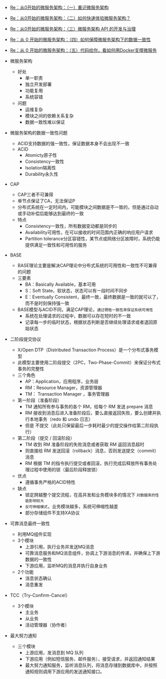 
* [Re：从0开始的微服务架构：（一）重识微服务架构 ](http://www.infoq.com/cn/articles/micro-service-architecture-from-zero)
* [Re：从0开始的微服务架构：（二）如何快速体验微服务架构？ ](http://www.infoq.com/cn/articles/micro-service-architecture-from-zero-part02)
* [Re：从0开始的微服务架构：（三）微服务架构 API 的开发与治理 ](http://www.infoq.com/cn/articles/micro-service-architecture-from-zero-part03)
* [Re：从 0 开始的微服务架构：（四）如何保障微服务架构下的数据一致性 ](http://www.infoq.com/cn/articles/micro-service-architecture-from-zero-part04)
* [Re：从 0 开始的微服务架构：（五）代码给你，看如何用Docker支撑微服务 ](http://www.infoq.com/cn/articles/micro-service-architecture-from-zero-part05)

* 微服务架构
  * 好处
    * 单一职责
    * 独立开发部署
    * 功能复用
    * 系统容错
  * 问题
    * 运维复杂
    * 模块之间的依赖关系复杂
    * 数据一致性难以保证
* 微服务架构的数据一致性问题
  * ACID支持数据的强一致性，保证数据本身不会出现不一致
  * ACID
    * Atomicty原子性
    * Consistency一致性
    * Isolation隔离性
    * Durability永久性
* CAP
  * CAP三者不可兼得
  * 单节点保证了CA，无法保证P
  * 分布式系统在一定时间内，可能模块之间数据是不一致的，但是通过自动或手动补偿后能够达到最终的一致
  * 特点
    * Consistency一致性，所有数据变动都是同步的
    * Availability可用性，在可以接收的时间范围内正确的响应用户请求
    * Partition tolerance分区容错性，某节点或网络分区故障时，系统仍能提供满足一致性和可用性的服务
* BASE
  * BASE理论主要是解决CAP理论中分布式系统的可用性和一致性不可兼得的问题
  * 三要素
    * BA：Basically Available，基本可用
    * S：Soft State，软状态，状态可以有一段时间不同步
    * E：Eventually Consistent，最终一致，最终数据是一致的就可以了，而不是时刻保持强一致
  * BASE模型与ACID不同，满足CAP理论，`通过牺牲一致性来保证系统可用性`
    * 系统在处理请求的过程中，数据可以存在短时的不一致
    * 记录每一步的临时状态，根据状态判断是否继续处理请求或者退回原始状态
* 二阶段提交协议
  * X/Open DTP（Distributed Transaction Process）是一个分布式事务模型
  * 此模型主要使用二阶段提交（2PC，Two-Phase-Commit）来保证分布式事务的完整性
  * 三个角色
    * AP：Application，应用程序，业务层
    * RM：Resource Manager，资源管理器
    * TM： Transaction Manager ，事务管理器
  * 第一阶段（准备阶段）
    * TM 通知所有参与事务的各个 RM，给每个 RM 发送 prepare 消息
    * RM 接收到消息后进入准备阶段后，要么直接返回失败，要么创建并执行本地事务（redo 和 undo 日志）
    * 但是 不提交（此处只保留最后一步耗时最少的提交操作给第二阶段执行）
  * 第二阶段（提交 / 回滚阶段）
    * TM 收到 RM 准备阶段的失败消息或者获取 RM 返回消息超时
    * 则直接给 RM 发送回滚（rollback）消息，否则发送提交（commit）消息
    * RM 根据 TM 的指令执行提交或者回滚，执行完成后释放所有事务处理过程中使用的锁（最后阶段释放锁）
  * 优点
    * 遵循事务严格的ACID特性
  * 缺点
    * 锁定跨越整个提交流程，在高并发和业务模块多的情况下 `对数据库的性能影响较大`
    * `反可伸缩模式`，业务模块越多，系统可伸缩性越差
    * 部分存储组件不支持XA协议
* 可靠消息最终一致性
  * 利用MQ组件实现
  * 3个模块
    * 上游引用，执行业务并发送MQ消息
    * 可靠消息服务和MQ消息组件，协调上下游消息的传递，并确保上下游数据的一致性
    * 下游应用，监听MQ的消息并执行自身业务
  * 2个功能
    * 消息状态确认
    * 消息重发
* TCC（Try-Confirm-Cancel）
  * 3个模块
    * 主业务
    * 从业务
    * 活动管理器（协作者）
* 最大努力通知
  * 三个模块
    * 上游应用，发消息到 MQ 队列
    * 下游应用（例如短信服务、邮件服务），接受请求，并返回通知结果
    * 最大努力通知服务，监听消息队列，将消息存储到数据库中，并按照通知规则调用下游应用的发送通知接口。
  